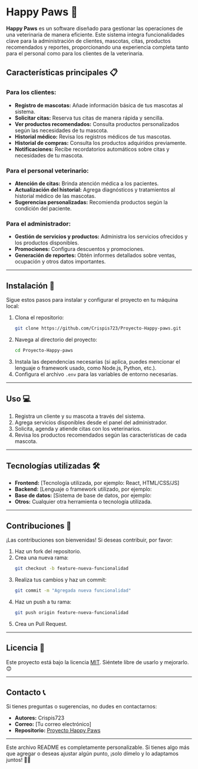 
# Happy Paws 🐾

**Happy Paws** es un software diseñado para gestionar las operaciones de una veterinaria de manera eficiente. Este sistema integra funcionalidades clave para la administración de clientes, mascotas, citas, productos recomendados y reportes, proporcionando una experiencia completa tanto para el personal como para los clientes de la veterinaria.

## Características principales 📋

### Para los clientes:
- **Registro de mascotas:** Añade información básica de tus mascotas al sistema.
- **Solicitar citas:** Reserva tus citas de manera rápida y sencilla.
- **Ver productos recomendados:** Consulta productos personalizados según las necesidades de tu mascota.
- **Historial médico:** Revisa los registros médicos de tus mascotas.
- **Historial de compras:** Consulta los productos adquiridos previamente.
- **Notificaciones:** Recibe recordatorios automáticos sobre citas y necesidades de tu mascota.

### Para el personal veterinario:
- **Atención de citas:** Brinda atención médica a los pacientes.
- **Actualización del historial:** Agrega diagnósticos y tratamientos al historial médico de las mascotas.
- **Sugerencias personalizadas:** Recomienda productos según la condición del paciente.

### Para el administrador:
- **Gestión de servicios y productos:** Administra los servicios ofrecidos y los productos disponibles.
- **Promociones:** Configura descuentos y promociones.
- **Generación de reportes:** Obtén informes detallados sobre ventas, ocupación y otros datos importantes.

---

## Instalación 🚀

Sigue estos pasos para instalar y configurar el proyecto en tu máquina local:

1. Clona el repositorio:
   ```bash
   git clone https://github.com/Crispis723/Proyecto-Happy-paws.git
   ```
2. Navega al directorio del proyecto:
   ```bash
   cd Proyecto-Happy-paws
   ```
3. Instala las dependencias necesarias (si aplica, puedes mencionar el lenguaje o framework usado, como Node.js, Python, etc.).
4. Configura el archivo `.env` para las variables de entorno necesarias.

---

## Uso 💻

1. Registra un cliente y su mascota a través del sistema.
2. Agrega servicios disponibles desde el panel del administrador.
3. Solicita, agenda y atiende citas con los veterinarios.
4. Revisa los productos recomendados según las características de cada mascota.

---

## Tecnologías utilizadas 🛠️

- **Frontend:** [Tecnología utilizada, por ejemplo: React, HTML/CSS/JS]
- **Backend:** [Lenguaje o framework utilizado, por ejemplo: 
- **Base de datos:** [Sistema de base de datos, por ejemplo: 
- **Otros:** Cualquier otra herramienta o tecnología utilizada.

---

## Contribuciones 🤝

¡Las contribuciones son bienvenidas! Si deseas contribuir, por favor:
1. Haz un fork del repositorio.
2. Crea una nueva rama:
   ```bash
   git checkout -b feature-nueva-funcionalidad
   ```
3. Realiza tus cambios y haz un commit:
   ```bash
   git commit -m "Agregada nueva funcionalidad"
   ```
4. Haz un push a tu rama:
   ```bash
   git push origin feature-nueva-funcionalidad
   ```
5. Crea un Pull Request.

---

## Licencia 📜

Este proyecto está bajo la licencia [MIT](https://opensource.org/licenses/MIT). Siéntete libre de usarlo y mejorarlo. 😊

---

## Contacto 📞

Si tienes preguntas o sugerencias, no dudes en contactarnos:
- **Autores:** Crispis723
- **Correo:** [Tu correo electrónico]
- **Repositorio:** [Proyecto Happy Paws](https://github.com/Crispis723/Proyecto-Happy-paws)

---

Este archivo README es completamente personalizable. Si tienes algo más que agregar o deseas ajustar algún punto, ¡solo dímelo y lo adaptamos juntos! 🚀🐶
